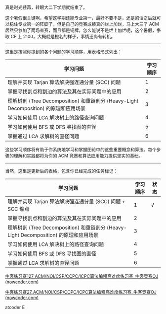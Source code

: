 真是时光荏苒，转眼大二下学期就结束了。

这个暑假很关键啊，希望这学期还能专业第一，最好不要不是，还是的话之后就可以稳住专业第一的阵脚了，但是自己的竞赛成绩真的烂上加烂，马上大三了 ACM 居然只参加了两场省赛，而且都是铜牌，怎么能说不是烂上加烂呢，这个暑假，争取 CF 上 2100，大概就是橙名的样子，事情还尚有转机。

---

这里是按照你提到的各个问题的学习顺序，用表格形式列出：

| 学习问题                                                                 | 学习顺序 |
| -------------------------------------------------------------------- | ---- |
| 理解并实现 Tarjan 算法解决强连通分量 (SCC) 问题                                      | 1    |
| 掌握寻找割点和割边的算法及其在实际问题中的应用                                              | 2    |
| 理解树剖 (Tree Decomposition) 和重链剖分 (Heavy-Light Decomposition) 的原理和应用场景 | 3    |
| 学习如何使用 LCA 解决树上的路径查询问题                                               | 4    |
| 学习如何使用 BFS 或 DFS 寻找图的直径                                              | 5    |
| 掌握通过 LCA 求解树的直径问题                                                    | 6    |

这些学习顺序将有助于你系统地学习和掌握图论中的这些重要概念和算法。每个步骤的理解和实践都将为你的 ACM 竞赛和算法应用能力提供坚实的基础。

---

当然，这里是更新后的表格，包含你已经完成的任务标记：

| 学习问题                                                                 | 学习顺序 | 状态  |
| -------------------------------------------------------------------- | ---- | --- |
| 理解并实现 Tarjan 算法解决强连通分量 (SCC) 问题 + SCC 缩点                             | 1    | √   |
| 掌握寻找割点和割边的算法及其在实际问题中的应用                                              | 2    |     |
| 理解树剖 (Tree Decomposition) 和重链剖分 (Heavy-Light Decomposition) 的原理和应用场景 | 3    |     |
| 学习如何使用 LCA 解决树上的路径查询问题                                               | 4    |     |
| 学习如何使用 BFS 或 DFS 寻找图的直径                                              | 5    |     |
| 掌握通过 LCA 求解树的直径问题                                                    | 6    |     |

[牛客练习赛127_ACM/NOI/CSP/CCPC/ICPC算法编程高难度练习赛_牛客竞赛OJ (nowcoder.com)](https://ac.nowcoder.com/acm/contest/85350)

[牛客练习赛27_ACM/NOI/CSP/CCPC/ICPC算法编程高难度练习赛_牛客竞赛OJ (nowcoder.com)](https://ac.nowcoder.com/acm/contest/188#submit)

atcoder E
